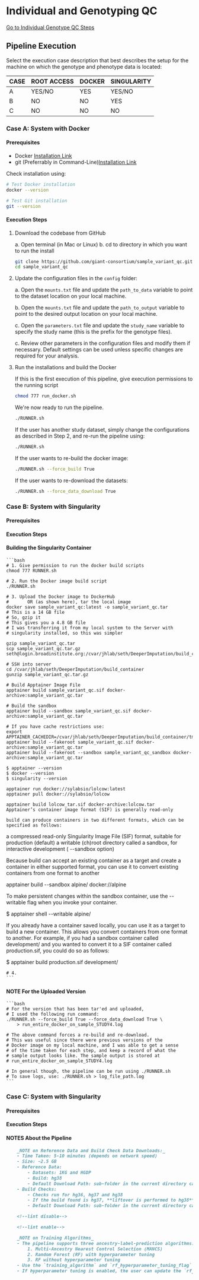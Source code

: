 # Individual and Genotyping QC

[Go to Individual Genotype QC Steps](ind_geno_qc_steps.md)

## Pipeline Execution

Select the execution case description that best describes the setup for the machine on which the genotype and phenotype data is located:

| CASE | ROOT ACCESS | DOCKER | SINGULARITY |
|------|-------------|--------|-------------|
| A    | YES/NO      | YES    | YES/NO      |
| B    | NO          | NO     | YES         |
| C    | NO          | NO     | NO          |

### Case A: System with Docker

#### **Prerequisites**

- Docker [Installation Link](https://docs.docker.com/get-started/get-docker/)
- git (Preferrably in Command-Line)[Installation Link](https://git-scm.com/book/en/v2/Getting-Started-Installing-Git)

Check installation using:

```bash
# Test Docker installation
docker --version

# Test Git installation
git --version
```

#### **Execution Steps**

1. Download the codebase from GitHub

    a. Open terminal (in Mac or Linux)
    b. cd to directory in which you want to run the install

    ```bash
    git clone https://github.com/giant-consortium/sample_variant_qc.git
    cd sample_variant_qc
    ```

2. Update the configuration files in the `config` folder:

    a. Open the `mounts.txt` file and update the `path_to_data` variable to point to the dataset location on your local machine.

    b. Open the `mounts.txt` file and update the `path_to_output` variable to point to the desired output location on your local machine.

    c. Open the `parameters.txt` file and update the `study_name` variable to specify the study name (this is the prefix for the genotype files).

    c. Review other parameters in the configuration files and modify them if necessary. Default settings can be used unless specific changes are required for your analysis.

3. Run the installations and build the Docker
    <!--lint disable-->

    <!--lint enable-->
    If this is the first execution of this pipeline, give execution permissions to the running script

    ```bash
    chmod 777 run_docker.sh
    ```

    We're now ready to run the pipeline.

    ```bash
    ./RUNNER.sh
    ```

    If the user has another study dataset, simply change the configurations as described in Step 2, and re-run the pipeline using:

    ```bash
    ./RUNNER.sh
    ```

    If the user wants to re-build the docker image:

    ```bash
    ./RUNNER.sh --force_build True
    ```

    If the user wants to re-download the datasets:

    ```bash
    ./RUNNER.sh --force_data_download True
    ```

### Case B: System with Singularity

#### **Prerequisites**

#### **Execution Steps**


#### Building the Singularity Container

    ```bash
    # 1. Give permission to run the docker build scripts
    chmod 777 RUNNER.sh

    # 2. Run the Docker image build script
    ./RUNNER.sh

    # 3. Upload the Docker image to DockerHub
    #       OR (as shown here), tar the local image
    docker save sample_variant_qc:latest -o sample_variant_qc.tar
    # This is a 14 GB file
    # So, gzip it
    # This gives you a 4.8 GB file
    # I was transferring it from my local system to the Server with
    # singularity installed, so this was simpler

    gzip sample_variant_qc.tar
    scp sample_variant_qc.tar.gz seth@login.broadinstitute.org:/cvar/jhlab/seth/DeeperImputation/build_container

    # SSH into server
    cd /cvar/jhlab/seth/DeeperImputation/build_container
    gunzip sample_variant_qc.tar.gz

    # Build Apptainer Image File
    apptainer build sample_variant_qc.sif docker-archive:sample_variant_qc.tar 

    # Build the sandbox
    apptainer build --sandbox sample_variant_qc.sif docker-archive:sample_variant_qc.tar 

    # If you have cache restrictions use:
    export APPTAINER_CACHEDIR=/cvar/jhlab/seth/DeeperImputation/build_container/tmp
    apptainer build --fakeroot sample_variant_qc.sif docker-archive:sample_variant_qc.tar
    apptainer build --fakeroot --sandbox sample_variant_qc_sandbox docker-archive:sample_variant_qc.tar

    $ apptainer --version
    $ docker --version
    $ singularity --version

    apptainer run docker://sylabsio/lolcow:latest
    apptainer pull docker://sylabsio/lolcow

    apptainer build lolcow_tar.sif docker-archive:lolcow.tar
    Apptainer’s container image format (SIF) is generally read-only

    build can produce containers in two different formats, which can be specified as follows:

a compressed read-only Singularity Image File (SIF) format, suitable for production (default)
a writable (ch)root directory called a sandbox, for interactive development ( --sandbox option)

Because build can accept an existing container as a target and create a container in either supported format, you can use it to convert existing containers from one format to another

apptainer build --sandbox alpine/ docker://alpine

To make persistent changes within the sandbox container, use the --writable flag when you invoke your container.

$ apptainer shell --writable alpine/

If you already have a container saved locally, you can use it as a target to build a new container. This allows you convert containers from one format to another. For example, if you had a sandbox container called development/ and you wanted to convert it to a SIF container called production.sif, you could do so as follows:

$ apptainer build production.sif development/

    # 4. 
    ```

#### NOTE For the Uploaded Version

    ```bash
    # For the version that has been tar'ed and uploaded, 
    # I used the following run command: 
    ./RUNNER.sh --force_build True --force_data_download True \
        > run_entire_docker_on_sample_STUDY4.log

    # The above command forces a re-build and re-download. 
    # This was useful since there were previous versions of the
    # Docker image on my local machine, and I was able to get a sense
    # of the time taken for each step, and keep a record of what the
    # sample output looks like. The sample output is stored at
    # run_entire_docker_on_sample_STUDY4.log

    # In general though, the pipeline can be run using ./RUNNER.sh
    # To save logs, use: ./RUNNER.sh > log_file_path.log
    ```





### Case C: System with Singularity

#### **Prerequisites**

#### **Execution Steps**

#### **NOTES About the Pipeline**

``` markdown
    _NOTE on Reference Data and Build Check Data Downloads:_
    - Time Taken: 5-10 minutes (depends on network speed)
    - Size: ~2.5 GB
    - Reference Data:
        - Datasets: 1KG and HGDP
        - Build: hg38
        - Default Download Path: sub-folder in the current directory called 1_kg_and_hgdp_hg38_ref_data
    - Build Checks:
        - Checks run for hg36, hg37 and hg38
        - If the build found is hg37, **liftover is performed to hg38**
        - Default Download Path: sub-folder in the current directory called BuildCheck

    <!--lint disable-->

    <!--lint enable-->

    _NOTE on Training Algorithms_
    - The pipeline supports three ancestry-label-prediction algorithms:
        1. Multi-Ancestry Nearest Control Selection (MANCS)
        2. Random Forest (RF) with hyperparameter tuning
        3. RF without hyperparameter tuning
    - Use the `training_algorithm` and `rf_hyperparameter_tuning_flag` variables to select the desired algorithm.
    - If hyperparameter tuning is enabled, the user can update the `rf_hyperparameter_grid` to define the search space.
```
